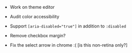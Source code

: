 - Work on theme editor

- Audit color accessibility

- Support `[aria-disabled="true"]` in addition to `:disabled`

- Remove checkbox margin?

- Fix the select arrow in chrome :( [is this non-retina only?]
